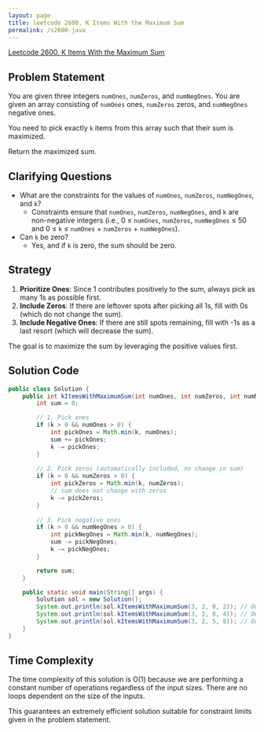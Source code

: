 ```yaml
---
layout: page
title: leetcode 2600. K Items With the Maximum Sum
permalink: /s2600-java
---
```

[Leetcode 2600. K Items With the Maximum Sum](https://algoadvance.github.io/algoadvance/l2600)
## Problem Statement

You are given three integers `numOnes`, `numZeros`, and `numNegOnes`. You are given an array consisting of `numOnes` ones, `numZeros` zeros, and `numNegOnes` negative ones.

You need to pick exactly `k` items from this array such that their sum is maximized.

Return the maximized sum.

## Clarifying Questions
- What are the constraints for the values of `numOnes`, `numZeros`, `numNegOnes`, and `k`?
  - Constraints ensure that `numOnes`, `numZeros`, `numNegOnes`, and `k` are non-negative integers (i.e., 0 ≤ `numOnes`, `numZeros`, `numNegOnes` ≤ 50 and 0 ≤ `k` ≤ `numOnes` + `numZeros` + `numNegOnes`).
- Can `k` be zero?
  - Yes, and if `k` is zero, the sum should be zero.

## Strategy

1. **Prioritize Ones**: Since 1 contributes positively to the sum, always pick as many 1s as possible first.
2. **Include Zeros**: If there are leftover spots after picking all 1s, fill with 0s (which do not change the sum).
3. **Include Negative Ones**: If there are still spots remaining, fill with -1s as a last resort (which will decrease the sum).

The goal is to maximize the sum by leveraging the positive values first.

## Solution Code

```java
public class Solution {
    public int kItemsWithMaximumSum(int numOnes, int numZeros, int numNegOnes, int k) {
        int sum = 0;

        // 1. Pick ones
        if (k > 0 && numOnes > 0) {
            int pickOnes = Math.min(k, numOnes);
            sum += pickOnes;
            k -= pickOnes;
        }
        
        // 2. Pick zeros (automatically included, no change in sum)
        if (k > 0 && numZeros > 0) {
            int pickZeros = Math.min(k, numZeros);
            // sum does not change with zeros
            k -= pickZeros;
        }
        
        // 3. Pick negative ones
        if (k > 0 && numNegOnes > 0) {
            int pickNegOnes = Math.min(k, numNegOnes);
            sum -= pickNegOnes;
            k -= pickNegOnes;
        }

        return sum;
    }

    public static void main(String[] args) {
        Solution sol = new Solution();
        System.out.println(sol.kItemsWithMaximumSum(3, 2, 0, 2)); // Output: 2
        System.out.println(sol.kItemsWithMaximumSum(3, 2, 0, 4)); // Output: 3
        System.out.println(sol.kItemsWithMaximumSum(3, 2, 5, 8)); // Output: 0
    }
}
```

## Time Complexity

The time complexity of this solution is O(1) because we are performing a constant number of operations regardless of the input sizes. There are no loops dependent on the size of the inputs.

This guarantees an extremely efficient solution suitable for constraint limits given in the problem statement.